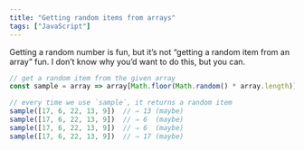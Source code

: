 ```yaml
---
title: "Getting random items from arrays"
tags: ["JavaScript"]
---
```

Getting a random number is fun, but it’s not “getting a random item from an array” fun. I don’t know why you’d want to do this, but you can.

```js
// get a random item from the given array
const sample = array => array[Math.floor(Math.random() * array.length)]

// every time we use `sample`, it returns a random item
sample([17, 6, 22, 13, 9])  // ⇒ 13 (maybe)
sample([17, 6, 22, 13, 9])  // ⇒ 6  (maybe)
sample([17, 6, 22, 13, 9])  // ⇒ 6  (maybe)
sample([17, 6, 22, 13, 9])  // ⇒ 17 (maybe)
```
